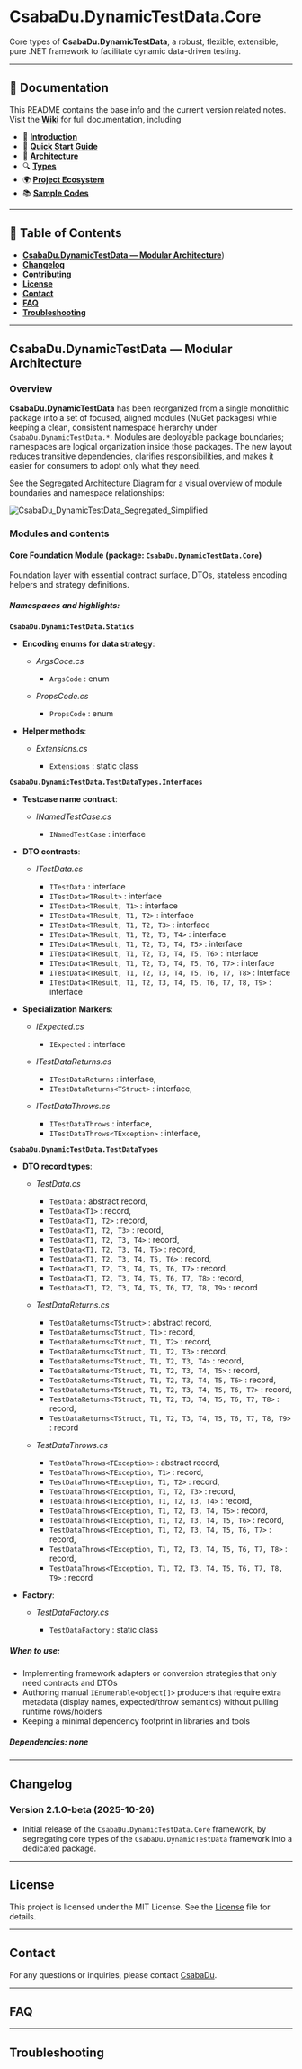 # CsabaDu.DynamicTestData.Core

Core types of **CsabaDu.DynamicTestData**, a robust, flexible, extensible, pure .NET framework to facilitate dynamic data-driven testing.

---

## 📖 Documentation

This README contains the base info and the current version related notes.    
Visit the **[Wiki](https://github.com/CsabaDu/CsabaDu.DynamicTestData/wiki)** for full documentation, including  
- 📖 [**Introduction**](https://github.com/CsabaDu/CsabaDu.DynamicTestData/wiki/00-%F0%9F%93%96-Introduction)
- 🚀 [**Quick Start Guide**](https://github.com/CsabaDu/CsabaDu.DynamicTestData/wiki/01-%F0%9F%9A%80-Quick-Start-Guide)  
- 📐 [**Architecture**](https://github.com/CsabaDu/CsabaDu.DynamicTestData/wiki/02-%F0%9F%93%90-Architecture)  
- 🔍 [**Types**](https://github.com/CsabaDu/CsabaDu.DynamicTestData/wiki/03-%F0%9F%94%8D-Types)  
- 🌍 [**Project Ecosystem**](https://github.com/CsabaDu/CsabaDu.DynamicTestData/wiki/04-%F0%9F%8C%8D-Project-Ecosystem)  
- 📚 [**Sample Codes**](https://github.com/CsabaDu/CsabaDu.DynamicTestData/wiki/05-%F0%9F%93%9A-Sample-Codes)  

---

## 📘 Table of Contents

- [**CsabaDu.DynamicTestData — Modular Architecture**](#csabadudynamictestdata--modular-architecture))
- [**Changelog**](#changelog)
- [**Contributing**](#contributing)
- [**License**](#license)
- [**Contact**](#contact)
- [**FAQ**](#faq)
- [**Troubleshooting**](#troubleshooting)

---

## CsabaDu.DynamicTestData — Modular Architecture

### **Overview**  

**CsabaDu.DynamicTestData** has been reorganized from a single monolithic package into a set of focused, aligned modules (NuGet packages) while keeping a clean, consistent namespace hierarchy under `CsabaDu.DynamicTestData.*`. Modules are deployable package boundaries; namespaces are logical organization inside those packages. The new layout reduces transitive dependencies, clarifies responsibilities, and makes it easier for consumers to adopt only what they need.

See the Segregated Architecture Diagram for a visual overview of module boundaries and namespace relationships:

![CsabaDu_DynamicTestData_Segregated_Simplified](https://raw.githubusercontent.com/CsabaDu/CsabaDu.DynamicTestData/refs/heads/master/_Images/CsabaDu_DynamicTestData_Segregated_Simplified.svg)


### **Modules and contents**

#### **Core Foundation Module (package: `CsabaDu.DynamicTestData.Core`)**  

Foundation layer with essential contract surface, DTOs, stateless encoding helpers and strategy definitions.

##### Namespaces and highlights:  

**`CsabaDu.DynamicTestData.Statics`**  

- **Encoding enums for data strategy**:  

  - *ArgsCoce.cs*  
	
	- `ArgsCode` : enum  

  - *PropsCode.cs*  
	
	- `PropsCode` : enum  
 
- **Helper methods**:  

  - *Extensions.cs*  
	
	- `Extensions` : static class

**`CsabaDu.DynamicTestData.TestDataTypes.Interfaces`**  

- **Testcase name contract**:  

  - *INamedTestCase.cs*  
	
	- `INamedTestCase` : interface  

- **DTO contracts**:  

  - *ITestData.cs*  
	
	- `ITestData` : interface
	- `ITestData<TResult>` : interface
	- `ITestData<TResult, T1>` : interface
	- `ITestData<TResult, T1, T2>` : interface
	- `ITestData<TResult, T1, T2, T3>` : interface
	- `ITestData<TResult, T1, T2, T3, T4>` : interface
	- `ITestData<TResult, T1, T2, T3, T4, T5>` : interface
	- `ITestData<TResult, T1, T2, T3, T4, T5, T6>` : interface
	- `ITestData<TResult, T1, T2, T3, T4, T5, T6, T7>` : interface
	- `ITestData<TResult, T1, T2, T3, T4, T5, T6, T7, T8>` : interface
	- `ITestData<TResult, T1, T2, T3, T4, T5, T6, T7, T8, T9>` : interface 

- **Specialization Markers**:  

  - *IExpected.cs*  
	
	- `IExpected` : interface  

  - *ITestDataReturns.cs*  
	
	- `ITestDataReturns` : interface,  
	- `ITestDataReturns<TStruct>` : interface,  

  - *ITestDataThrows.cs*  
	
	- `ITestDataThrows` : interface,  
	- `ITestDataThrows<TException>` : interface,  

**`CsabaDu.DynamicTestData.TestDataTypes`**  

- **DTO record types**:  

  - *TestData.cs*  
	
	- `TestData` : abstract record,
	- `TestData<T1>` : record,
	- `TestData<T1, T2>` : record,
	- `TestData<T1, T2, T3>` : record,
	- `TestData<T1, T2, T3, T4>` : record,
	- `TestData<T1, T2, T3, T4, T5>` : record,
	- `TestData<T1, T2, T3, T4, T5, T6>` : record,
	- `TestData<T1, T2, T3, T4, T5, T6, T7>` : record,
	- `TestData<T1, T2, T3, T4, T5, T6, T7, T8>` : record,
	- `TestData<T1, T2, T3, T4, T5, T6, T7, T8, T9>` : record  

  - *TestDataReturns.cs*  
	
	- `TestDataReturns<TStruct>` : abstract record,
	- `TestDataReturns<TStruct, T1>` : record,
	- `TestDataReturns<TStruct, T1, T2>` : record,
	- `TestDataReturns<TStruct, T1, T2, T3>` : record,
	- `TestDataReturns<TStruct, T1, T2, T3, T4>` : record,
	- `TestDataReturns<TStruct, T1, T2, T3, T4, T5>` : record,
	- `TestDataReturns<TStruct, T1, T2, T3, T4, T5, T6>` : record,
	- `TestDataReturns<TStruct, T1, T2, T3, T4, T5, T6, T7>` : record,
	- `TestDataReturns<TStruct, T1, T2, T3, T4, T5, T6, T7, T8>` : record,
	- `TestDataReturns<TStruct, T1, T2, T3, T4, T5, T6, T7, T8, T9>` : record  

  - *TestDataThrows.cs*  
	
	- `TestDataThrows<TException>` : abstract record,
	- `TestDataThrows<TException, T1>` : record,
	- `TestDataThrows<TException, T1, T2>` : record,
	- `TestDataThrows<TException, T1, T2, T3>` : record,
	- `TestDataThrows<TException, T1, T2, T3, T4>` : record,
	- `TestDataThrows<TException, T1, T2, T3, T4, T5>` : record,
	- `TestDataThrows<TException, T1, T2, T3, T4, T5, T6>` : record,
	- `TestDataThrows<TException, T1, T2, T3, T4, T5, T6, T7>` : record,
	- `TestDataThrows<TException, T1, T2, T3, T4, T5, T6, T7, T8>` : record,
	- `TestDataThrows<TException, T1, T2, T3, T4, T5, T6, T7, T8, T9>` : record  

- **Factory**:  

  - *TestDataFactory.cs*  
	
	- `TestDataFactory` : static class

##### When to use:  
- Implementing framework adapters or conversion strategies that only need contracts and DTOs
- Authoring manual `IEnumerable<object[]>` producers that require extra metadata (display names, expected/throw semantics) without pulling runtime rows/holders
- Keeping a minimal dependency footprint in libraries and tools

##### Dependencies: none

---

## Changelog

### **Version 2.1.0-beta** (2025-10-26)

- Initial release of the `CsabaDu.DynamicTestData.Core` framework, by segregating core types of the `CsabaDu.DynamicTestData` framework into a dedicated package.

---

## License

This project is licensed under the MIT License. See the [License](LICENSE.txt) file for details.

---

## Contact

For any questions or inquiries, please contact [CsabaDu](https://github.com/CsabaDu).

---

## FAQ
---

## Troubleshooting
